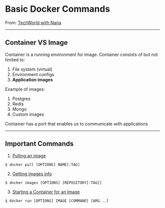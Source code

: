 # Basic Docker Commands
From: [TechWorld with Nana](https://youtu.be/3c-iBn73dDE)

---
## Container VS Image
Container is a running environment for image. Container consists of but not limited to:
1. File system (virtual)
2. Environment configs
3. **Application images**

Example of images:
1. Postgres
2. Redis
3. Mongo
4. Custom images

Container has a port that enables us to communicate with applications

---
## Important Commands

1. [Pulling an image](https://docs.docker.com/engine/reference/commandline/pull/)

```
$ docker pull [OPTIONS] NAME[:TAG]
```

2. [Getting images info](https://docs.docker.com/engine/reference/commandline/images/)

```
$ docker images [OPTIONS] [REPOSITORY[:TAG]]
```

3. [Starting a Container for an Image](https://docs.docker.com/engine/reference/commandline/run/)

```
$ docker run [OPTIONS] IMAGE [COMMAND] [ARG...]
```
